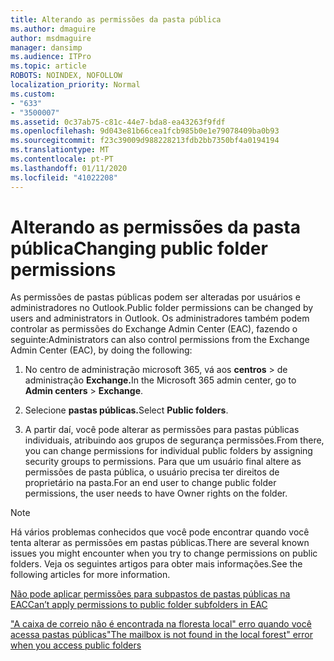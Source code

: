 ```yaml
---
title: Alterando as permissões da pasta pública
ms.author: dmaguire
author: msdmaguire
manager: dansimp
ms.audience: ITPro
ms.topic: article
ROBOTS: NOINDEX, NOFOLLOW
localization_priority: Normal
ms.custom:
- "633"
- "3500007"
ms.assetid: 0c37ab75-c81c-44e7-bda8-ea43263f9fdf
ms.openlocfilehash: 9d043e81b66cea1fcb985b0e1e79078409ba0b93
ms.sourcegitcommit: f23c39009d988228213fdb2bb7350bf4a0194194
ms.translationtype: MT
ms.contentlocale: pt-PT
ms.lasthandoff: 01/11/2020
ms.locfileid: "41022208"
---
```

# <a name="changing-public-folder-permissions"></a><span data-ttu-id="29c93-102">Alterando as permissões da pasta pública</span><span class="sxs-lookup"><span data-stu-id="29c93-102">Changing public folder permissions</span></span>

<span data-ttu-id="29c93-103">As permissões de pastas públicas podem ser alteradas por usuários e administradores no Outlook.</span><span class="sxs-lookup"><span data-stu-id="29c93-103">Public folder permissions can be changed by users and administrators in Outlook.</span></span> <span data-ttu-id="29c93-104">Os administradores também podem controlar as permissões do Exchange Admin Center (EAC), fazendo o seguinte:</span><span class="sxs-lookup"><span data-stu-id="29c93-104">Administrators can also control permissions from the Exchange Admin Center (EAC), by doing the following:</span></span>
  
1. <span data-ttu-id="29c93-105">No centro de administração microsoft 365, vá aos **centros** \> de administração **Exchange.**</span><span class="sxs-lookup"><span data-stu-id="29c93-105">In the Microsoft 365 admin center, go to **Admin centers** \> **Exchange**.</span></span>

2. <span data-ttu-id="29c93-106">Selecione **pastas públicas.**</span><span class="sxs-lookup"><span data-stu-id="29c93-106">Select **Public folders**.</span></span>

3. <span data-ttu-id="29c93-107">A partir daí, você pode alterar as permissões para pastas públicas individuais, atribuindo aos grupos de segurança permissões.</span><span class="sxs-lookup"><span data-stu-id="29c93-107">From there, you can change permissions for individual public folders by assigning security groups to permissions.</span></span> <span data-ttu-id="29c93-108">Para que um usuário final altere as permissões de pasta pública, o usuário precisa ter direitos de proprietário na pasta.</span><span class="sxs-lookup"><span data-stu-id="29c93-108">For an end user to change public folder permissions, the user needs to have Owner rights on the folder.</span></span>

> [!NOTE]
> <span data-ttu-id="29c93-109">Há vários problemas conhecidos que você pode encontrar quando você tenta alterar as permissões em pastas públicas.</span><span class="sxs-lookup"><span data-stu-id="29c93-109">There are several known issues you might encounter when you try to change permissions on public folders.</span></span> <span data-ttu-id="29c93-110">Veja os seguintes artigos para obter mais informações.</span><span class="sxs-lookup"><span data-stu-id="29c93-110">See the following articles for more information.</span></span>
>
> [<span data-ttu-id="29c93-111">Não pode aplicar permissões para subpastos de pastas públicas na EAC</span><span class="sxs-lookup"><span data-stu-id="29c93-111">Can’t apply permissions to public folder subfolders in EAC</span></span>](https://docs.microsoft.com/exchange/troubleshoot/public-folders/can%E2%80%99t-apply-permissions-public-folder-subfolders)
>
> [<span data-ttu-id="29c93-112">"A caixa de correio não é encontrada na floresta local" erro quando você acessa pastas públicas</span><span class="sxs-lookup"><span data-stu-id="29c93-112">"The mailbox is not found in the local forest" error when you access public folders</span></span>](https://docs.microsoft.com/exchange/troubleshoot/public-folders/mailbox-not-found-local-forest-public-folder)
